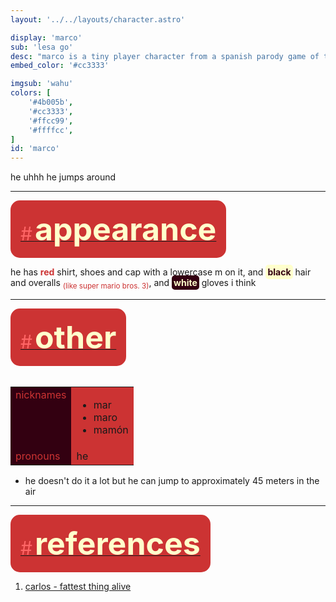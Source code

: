 ```yaml
---
layout: '../../layouts/character.astro'

display: 'marco'
sub: 'lesa go'
desc: "marco is a tiny player character from a spanish parody game of the original super mario series (i don't own that!) that is filled with shitposts to the brim, carlos<a href='#references'><sup>[1]</sup></a> comes from this type of game too"
embed_color: '#cc3333'

imgsub: 'wahu'
colors: [
    '#4b005b',
    '#cc3333',
    '#ffcc99',
    '#ffffcc',
]
id: 'marco'
---
```

<style>
    :root {
        --header-color: #200;
        --header-logo-color-1: #ffc;
        --header-logo-color-2: #c33;

        --col-bright: #ffc;
        --col-light: #f66;
        --col-main: #c33;
        --col-dim: #603;
        --col-dark: #301;

        --col-bg: #301;
        --col-char-bg: #f66;

        --col-link: #c33;
        --col-link-hover: #f66
    }    

    td {
        background-color: var(--col-main);
    }

    td.name {
        background-color: var(--col-dark);
        color: var(--col-main);
        box-shadow: unset;
        align-content: start;
    }

    
    .white {
        color: var(--col-bright);
        background-color: var(--col-dark);
        padding: 3px;
        border-radius: 5px;
    }

    .black {
        color: var(--col-dark);
        background-color: var(--col-bright);
        padding: 3px;
        border-radius: 5px;
    }


</style>

he uhhh he jumps around

<hr>
<section id="appearance" style="text-align: left">

<div style="background-color: var(--col-main); padding: 16px; border-radius: 15px; width: fit-content;">
<a href="#appearance">
<span style="font-size: 30px; color: var(--col-light)">#</span>
<span style="font-weight: bolder; font-size: 50px; margin: 0; margin-top: 30px; color: var(--col-bright)">
appearance
</span>
</a>
</div>

he has <span style="color: #c33;">**red**</span> shirt, shoes and cap with a lowercase m on it, and <span class="black">**black**</span> hair and overalls <sub style="color: #c33;">(like super mario bros. 3)</sub>, and <span class="white">**white**</span> gloves i think

</section>

<hr>
<section id="other" style="text-align: left">

<div style="background-color: var(--col-main); padding: 16px; border-radius: 15px; width: fit-content;">
<a href="#other">
<span style="font-size: 30px; color: var(--col-light)">#</span>
<span style="font-weight: bolder; font-size: 50px; margin: 0; margin-top: 30px; color: var(--col-bright)">
other
</span>
</a>
</div>

<br>
<table>

<tr>
    <td class="name">nicknames</td>
    <td>

- mar
- maro
- mamón

</td>
</tr>

<tr>
    <td class="name">pronouns</td>
    <td>he</td>
</tr>

</table>

- he doesn't do it a lot but he can jump to approximately 45 meters in the air

</section>
<hr>
<section id="references" style="text-align: left">

<div style="background-color: var(--col-main); padding: 16px; border-radius: 15px; width: fit-content;">
<a href="#references">
<span style="font-size: 30px; color: var(--col-light)">#</span>
<span style="font-weight: bolder; font-size: 50px; margin: 0; margin-top: 30px; color: var(--col-bright)">
references
</span>
</a>
</div>
<ol>
<li>

[carlos - fattest thing alive](/characters/carlos)

</li>
</ol>
</section>